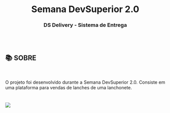 <div align = "center">
<h1>Semana DevSuperior 2.0</h1>
<h3>DS Delivery - Sistema de Entrega  </h3>

<br>
<br>

</div>

## :books: SOBRE
<br>

<p align="justify">O projeto foi desenvolvido durante a Semana DevSuperior 2.0. Consiste em uma plataforma para vendas de lanches de uma lanchonete. </p>



<h1>
<img src="assets/video.gif">
</h1>

